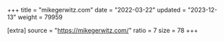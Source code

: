 +++
title = "mikegerwitz.com"
date = "2022-03-22"
updated = "2023-12-13"
weight = 79959

[extra]
source = "https://mikegerwitz.com/"
ratio = 7
size = 78
+++
